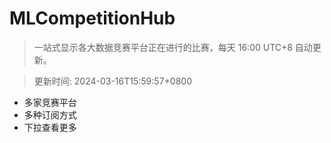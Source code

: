 # MLCompetitionHub

> 一站式显示各大数据竞赛平台正在进行的比赛，每天 16:00 UTC+8 自动更新。
  
> 更新时间: 2024-03-16T15:59:57+0800 

* 多家竞赛平台
* 多种订阅方式
* 下拉查看更多